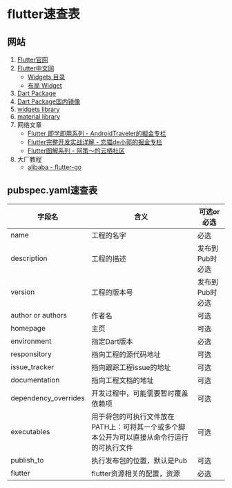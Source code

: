 # flutter速查表

## 网站

1. [Flutter官网](https://flutter.dev/)
2. [Flutter中文网](https://flutterchina.club/)
    - [Widgets 目录](https://flutterchina.club/widgets/)
    - [布局 Widget](https://flutterchina.club/widgets/layout/)
3. [Dart Package](https://pub.dev)
4. [Dart Package国内镜像](https://pub.flutter-io.cn/)
5. [widgets library](https://api.flutter.dev/flutter/widgets/widgets-library.html)
6. [material library](https://api.flutter.dev/flutter/material/material-library.html)
7. 网络文章
    - [Flutter 即学即用系列 - AndroidTraveler的掘金专栏](https://juejin.im/post/5cec9599e51d45775d516f07)
    - [Flutter完整开发实战详解 - 恋猫de小郭的掘金专栏](https://juejin.im/post/5d0634c7f265da1b91639232)
    - [Flutter图解系列 - 阿策～的云栖社区](https://yq.aliyun.com/users/2qfggvaujt7ks?spm=a2c4e.11153940.blogcont692294.2.15a04744Xh73yv)
8. 大厂教程
    - [alibaba - flutter-go](https://github.com/alibaba/flutter-go)

## pubspec.yaml速查表

| 字段名 | 含义 | 可选or必选 |
| - | - | - |
| name | 工程的名字 | 必选 |
| description | 工程的描述 | 发布到Pub时必选 |
| version| 工程的版本号 | 发布到Pub时必选 |
| author or authors | 作者名 | 可选 |
| homepage | 主页 | 可选 |
| environment | 指定Dart版本 | 必选 |
| responsitory | 指向工程的源代码地址 | 可选 |
| issue_tracker | 指向跟踪工程issue的地址 | 可选 |
| documentation | 指向工程文档的地址 | 可选 |
| dependency_overrides | 开发过程中，可能需要暂时覆盖依赖项 | 可选 |
| executables | 用于将包的可执行文件放在PATH上：可将其一个或多个脚本公开为可以直接从命令行运行的可执行文件 | 可选 |
| publish_to | 执行发布包的位置，默认是Pub | 可选 |
| flutter | flutter资源相关的配置，资源 | 必选 |
